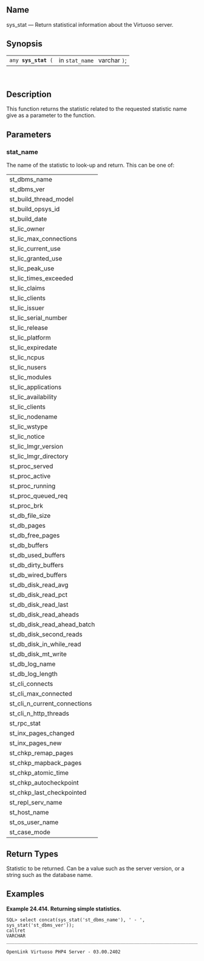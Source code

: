 <div id="fn_sys_stat" class="refentry">

<div class="titlepage">

</div>

<div class="refnamediv">

## Name

sys_stat — Return statistical information about the Virtuoso server.

</div>

<div class="refsynopsisdiv">

## Synopsis

<div id="fsyn_sys_stat" class="funcsynopsis">

|                          |                              |
|--------------------------|------------------------------|
| `any `**`sys_stat`**` (` | in `stat_name ` varchar `)`; |

<div class="funcprototype-spacer">

 

</div>

</div>

</div>

<div id="desc_sys_stat" class="refsect1">

## Description

This function returns the statistic related to the requested statistic
name give as a parameter to the function.

</div>

<div id="params_sys_stat" class="refsect1">

## Parameters

<div id="id112884" class="refsect2">

### stat_name

The name of the statistic to look-up and return. This can be one of:

|                              |
|------------------------------|
| st_dbms_name                 |
| st_dbms_ver                  |
| st_build_thread_model        |
| st_build_opsys_id            |
| st_build_date                |
| st_lic_owner                 |
| st_lic_max_connections       |
| st_lic_current_use           |
| st_lic_granted_use           |
| st_lic_peak_use              |
| st_lic_times_exceeded        |
| st_lic_claims                |
| st_lic_clients               |
| st_lic_issuer                |
| st_lic_serial_number         |
| st_lic_release               |
| st_lic_platform              |
| st_lic_expiredate            |
| st_lic_ncpus                 |
| st_lic_nusers                |
| st_lic_modules               |
| st_lic_applications          |
| st_lic_availability          |
| st_lic_clients               |
| st_lic_nodename              |
| st_lic_wstype                |
| st_lic_notice                |
| st_lic_lmgr_version          |
| st_lic_lmgr_directory        |
| st_proc_served               |
| st_proc_active               |
| st_proc_running              |
| st_proc_queued_req           |
| st_proc_brk                  |
| st_db_file_size              |
| st_db_pages                  |
| st_db_free_pages             |
| st_db_buffers                |
| st_db_used_buffers           |
| st_db_dirty_buffers          |
| st_db_wired_buffers          |
| st_db_disk_read_avg          |
| st_db_disk_read_pct          |
| st_db_disk_read_last         |
| st_db_disk_read_aheads       |
| st_db_disk_read_ahead_batch  |
| st_db_disk_second_reads      |
| st_db_disk_in_while_read     |
| st_db_disk_mt_write          |
| st_db_log_name               |
| st_db_log_length             |
| st_cli_connects              |
| st_cli_max_connected         |
| st_cli_n_current_connections |
| st_cli_n_http_threads        |
| st_rpc_stat                  |
| st_inx_pages_changed         |
| st_inx_pages_new             |
| st_chkp_remap_pages          |
| st_chkp_mapback_pages        |
| st_chkp_atomic_time          |
| st_chkp_autocheckpoint       |
| st_chkp_last_checkpointed    |
| st_repl_serv_name            |
| st_host_name                 |
| st_os_user_name              |
| st_case_mode                 |

</div>

</div>

<div id="ret_sys_stat" class="refsect1">

## Return Types

Statistic to be returned. Can be a value such as the server version, or
a string such as the database name.

</div>

<div id="examples_sys_stat" class="refsect1">

## Examples

<div id="ex_sys_stat" class="example">

**Example 24.414. Returning simple statistics.**

<div class="example-contents">

``` screen
SQL> select concat(sys_stat('st_dbms_name'), ' - ', sys_stat('st_dbms_ver'));
callret
VARCHAR
_______________________________________________________________________________

OpenLink Virtuoso PHP4 Server - 03.00.2402
```

</div>

</div>

  

</div>

</div>
